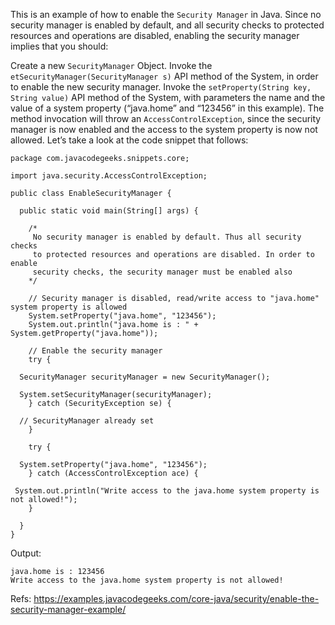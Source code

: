 This is an example of how to enable the `Security Manager` in Java. Since no security manager is enabled by default, and all security checks to protected resources and operations are disabled, enabling the security manager implies that you should:

Create a new `SecurityManager` Object.
Invoke the `etSecurityManager(SecurityManager s)` API method of the System, in order to enable the new security manager.
Invoke the `setProperty(String key, String value)` API method of the System, with parameters the name and the value of a system property (“java.home” and “123456” in this example). The method invocation will throw an `AccessControlException`, since the security manager is now enabled and the access to the system property is now not allowed.
Let’s take a look at the code snippet that follows:

```
package com.javacodegeeks.snippets.core;
 
import java.security.AccessControlException;
 
public class EnableSecurityManager {
  
  public static void main(String[] args) {
 
    /*
     No security manager is enabled by default. Thus all security checks 
     to protected resources and operations are disabled. In order to enable 
     security checks, the security manager must be enabled also
    */
 
    // Security manager is disabled, read/write access to "java.home" system property is allowed
    System.setProperty("java.home", "123456");
    System.out.println("java.home is : " + System.getProperty("java.home"));
 
    // Enable the security manager
    try {
 
  SecurityManager securityManager = new SecurityManager();
 
  System.setSecurityManager(securityManager);
    } catch (SecurityException se) {
 
  // SecurityManager already set
    }
 
    try {
 
  System.setProperty("java.home", "123456");
    } catch (AccessControlException ace) {
 
 System.out.println("Write access to the java.home system property is not allowed!");
    }
 
  }
}
```

Output:

```
java.home is : 123456
Write access to the java.home system property is not allowed!
```

Refs: https://examples.javacodegeeks.com/core-java/security/enable-the-security-manager-example/
